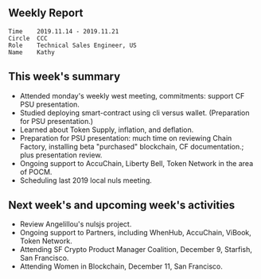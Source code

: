 ## Weekly Report
```
Time	2019.11.14 - 2019.11.21
Circle	CCC
Role	Technical Sales Engineer, US
Name	Kathy
```
## This week's summary 
- Attended monday's weekly west meeting, commitments: support CF PSU presentation.
- Studied deploying smart-contract using cli versus wallet.  (Preparation for PSU presentation.)
- Learned about Token Supply, inflation, and deflation.
- Preparation for PSU presentation: much time on reviewing Chain Factory, installing beta "purchased" blockchain,  CF documentation.;  plus presentation review. 
- Ongoing  support to AccuChain, Liberty Bell, Token Network in the area of POCM. 
- Scheduling last 2019 local nuls meeting.  

## Next week's and upcoming week's activities
- Review Angelillou's nulsjs project.
- Ongoing support to Partners, including WhenHub, AccuChain, ViBook, Token Network.    
- Attending SF Crypto Product Manager Coalition, December 9, Starfish, San Francisco.
- Attending Women in Blockchain, December 11, San Francisco.



